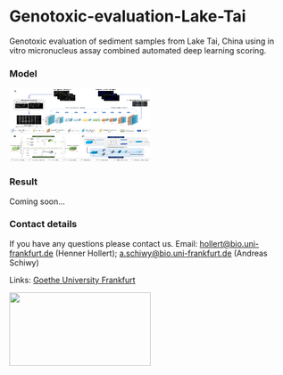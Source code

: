 # Genotoxic-evaluation-Lake-Tai
Genotoxic evaluation of sediment samples from Lake Tai, China using in vitro micronucleus assay combined automated deep learning scoring.

### Model
<img src="https://github.com/Tianyu-Zhang0319/Genotoxic-evaluation-Lake-Tai/blob/main/Figures/Model.png" width="253" height="132"/>


### Result
Coming soon...

### Contact details
If you have any questions please contact us. 
Email: hollert@bio.uni-frankfurt.de (Henner Hollert); a.schiwy@bio.uni-frankfurt.de (Andreas Schiwy)

Links: [Goethe University Frankfurt](https://www.goethe-university-frankfurt.de/en?legacy_request=1)

<img src="https://github.com/Tianyu-Zhang0319/Genotoxic-evaluation-Lake-Tai/blob/main/Figures/Goethe.png" width="253" height="132"/>
